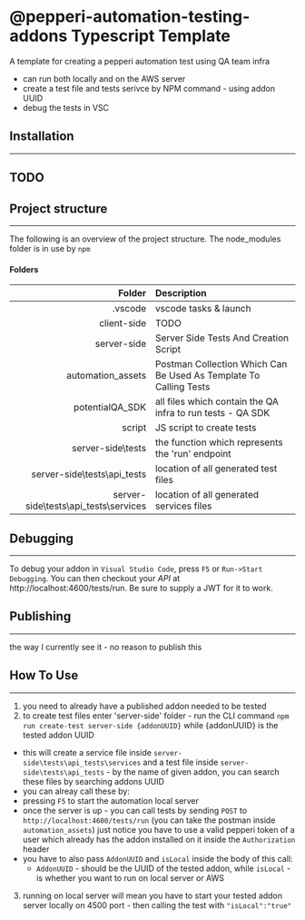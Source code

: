 # @pepperi-automation-testing-addons Typescript Template

A template for creating a pepperi automation test using QA team infra

* can run both locally and on the AWS server
* create a test file and tests serivce by NPM command - using addon UUID
* debug the tests in VSC 


## Installation
---
TODO
---

## Project structure
---
The following is an overview of the project structure. 
The node_modules folder is in use by `npm`

#### Folders
|Folder | Description |
| ---:  | :---       |
| .vscode | vscode tasks & launch |
| client-side | TODO |
| server-side | Server Side Tests And Creation Script |
| automation_assets | Postman Collection Which Can Be Used As Template To Calling Tests |
| potentialQA_SDK | all files which contain the QA infra to run tests - QA SDK|
| script | JS script to create tests |
| server-side\tests | the function which represents the 'run' endpoint |
| server-side\tests\api_tests | location of all generated test files |
| server-side\tests\api_tests\services | location of all generated services files |

## Debugging
---
To debug your addon in `Visual Studio Code`, press `F5` or `Run->Start Debugging`.
You can then checkout your *API* at http://localhost:4600/tests/run. Be sure to supply a JWT for it to work.

## Publishing
---
the way I currently see it - no reason to publish this

## How To Use
---
1. you need to already have a published addon needed to be tested 
2. to create test files enter 'server-side' folder - run the CLI command `npm run create-test server-side {addonUUID}` while {addonUUID} is the tested addon UUID
 * this will create a service file inside `server-side\tests\api_tests\services` and a test file inside `server-side\tests\api_tests` - by the name of given addon, you can search these files by searching addons UUID
 * you can alreay call these by:
 * pressing `F5` to start the automation local server 
 * once the server is up - you can call tests by sending `POST` to `http://localhost:4600/tests/run` (you can take the postman inside `automation_assets`) just notice you have to use a valid pepperi token of a user which already has the addon installed on it inside the `Authorization` header 
 * you have to also pass `AddonUUID` and `isLocal` inside the body of this call:
    * `AddonUUID` - should be the UUID of the tested addon, while `isLocal` - is whether you want to run on local server or AWS
3. running on local server will mean you have to start your tested addon server locally on 4500 port - then calling the test with `"isLocal":"true"`

